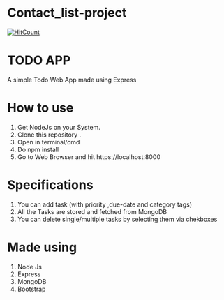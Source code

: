 # Contact_list-project
[![HitCount](http://hits.dwyl.com/ridsuteri/Doo-Itt.svg)](http://hits.dwyl.com/ridsuteri/Doo-Itt)

# TODO APP

A simple Todo Web App made using Express

# How to use

1. Get NodeJs on your System.
2. Clone this repository .
3. Open in terminal/cmd
4. Do npm install
5. Go to Web Browser and hit https://localhost:8000


# Specifications

1. You can add task (with priority ,due-date and category tags) 
2. All the Tasks are stored and fetched from MongoDB 
3. You can delete single/multiple tasks by selecting them via chekboxes 

# Made using 

1. Node Js
2. Express
3. MongoDB
4. Bootstrap

